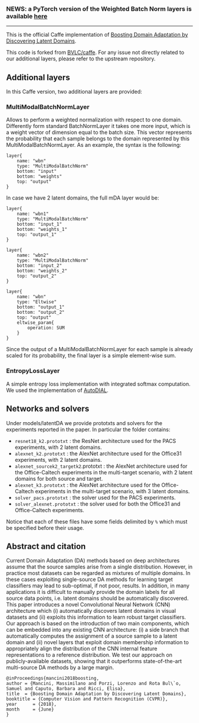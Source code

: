 ### NEWS: a PyTorch version of the Weighted Batch Norm layers is available [here](https://github.com/mancinimassimiliano/pytorch_wbn)


-----------------------------------------------------------------------------------------------------------------------------------------------


This is the official Caffe implementation of [Boosting Domain Adaptation by Discovering Latent Domains](http://research.mapillary.com/img/publications/CVPR18b.pdf). 

This code is forked from [BVLC/caffe](https://github.com/BVLC/caffe). For any issue not directly related to our additional layers, please refer to the upstream repository.

## Additional layers

In this Caffe version, two additional layers are provided:

### MultiModalBatchNormLayer

Allows to perform a weighted normalization with respect to one domain.
Differently form standard BatchNormLayer it takes one more input, which is a weight vector of dimension equal to the batch size. This vector represents the probability that each sample belongs to the domain represented by this MultiModalBatchNormLayer. As an example, the syntax is the following: 
	
    layer{
        name: "wbn"
        type: "MultiModalBatchNorm"
        bottom: "input"
        bottom: "weights"
        top: "output"
    }

In case we have 2 latent domains, the full mDA layer would be:

    layer{
        name: "wbn1"
        type: "MultiModalBatchNorm"
        bottom: "input_1"
        bottom: "weights_1"
        top: "output_1"
    }

    layer{
        name: "wbn2"
        type: "MultiModalBatchNorm"
        bottom: "input_2"
        bottom: "weights_2"
        top: "output_2"
    }

    layer{
        name: "wbn"
        type: "Eltwise"
        bottom: "output_1"
        bottom: "output_2"
        top: "output"
        eltwise_param{
            operation: SUM
        }
    }

Since the output of a MultiModalBatchNormLayer for each sample is already scaled for its probability, the final layer is a simple element-wise sum.

### EntropyLossLayer 

A simple entropy loss implementation with integrated softmax computation. We used the implementation of [AutoDIAL](https://github.com/ducksoup/autodial/).

## Networks and solvers
Under models/latentDA we provide prototxts and solvers for the experiments reported in the paper. In particular the folder contains:

* `resnet18_k2.prototxt` : the ResNet architecture used for the PACS experiments, with 2 latent domains.
* `alexnet_k2.prototxt` : the AlexNet architecture used for the Office31 experiments, with 2 latent domains.
* `alexnet_sourcek2_targetk2`.prototxt : the AlexNet architecture used for the Office-Caltech experiments in the multi-target scenario, with 2 latent domains for both source and target.
* `alexnet_k3.prototxt` : the AlexNet architecture used for the Office-Caltech experiments in the multi-target scenario, with 3 latent domains.
* `solver_pacs.prototxt` : the solver used for the PACS experiments.
* `solver_alexnet.prototxt` : the solver used for both the Office31 and Office-Caltech experiments.

Notice that each of these files have some fields delimited by `%` which must be specified before their usage.


## Abstract and citation

Current Domain Adaptation (DA) methods based on deep architectures assume that the source samples arise from a single distribution. However, in practice most datasets can be regarded as mixtures of multiple domains. In these cases exploiting single-source DA methods for learning target classifiers may lead to sub-optimal, if not poor, results. In addition, in many applications it is difficult to manually provide the domain labels for all source data points, i.e. latent domains should be automatically discovered. This paper introduces a novel Convolutional Neural Network (CNN) architecture which (i) automatically discovers latent domains in visual datasets and (ii) exploits this information to learn robust target classifiers. Our approach is based on the introduction of two main components, which can be embedded into any existing CNN architecture: (i) a side branch that automatically computes the assignment of a source sample to a latent domain and (ii) novel layers that exploit domain membership information to appropriately align the distribution of the CNN internal feature representations to a reference distribution. We test our approach on publicly-available datasets, showing that it outperforms state-of-the-art multi-source DA methods by a large margin.

    @inProceedings{mancini2018boosting,
	author = {Mancini, Massimilano and Porzi, Lorenzo and Rota Bul\`o, Samuel and Caputo, Barbara and Ricci, Elisa},
  	title  = {Boosting Domain Adaptation by Discovering Latent Domains},
  	booktitle = {Computer Vision and Pattern Recognition (CVPR)},
  	year      = {2018},
  	month     = {June}
    }


